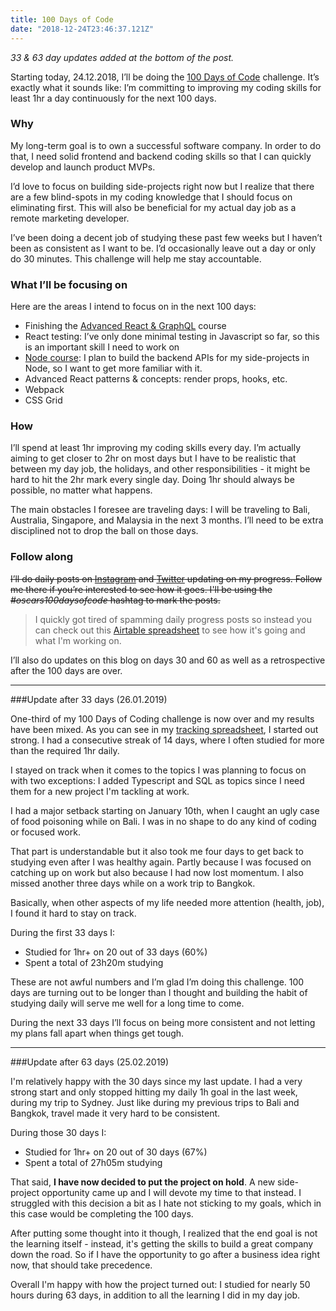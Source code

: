 ```yaml
---
title: 100 Days of Code
date: "2018-12-24T23:46:37.121Z"
---
```


_33 & 63 day updates added at the bottom of the post._

Starting today, 24.12.2018, I’ll be doing the [100 Days of Code](https://www.100daysofcode.com/) challenge. It’s exactly what it sounds like: I’m committing to improving my coding skills for least 1hr a day continuously for the next 100 days.

### Why

My long-term goal is to own a successful software company. In order to do that, I need solid frontend and backend coding skills so that I can quickly develop and launch product MVPs. 

I’d love to focus on building side-projects right now but I realize that there are a few blind-spots in my coding knowledge that I should focus on eliminating first. This will also be beneficial for my actual day job as a remote marketing developer.

I’ve been doing a decent job of studying these past few weeks but I haven’t been as consistent as I want to be. I’d occasionally leave out a day or only do 30 minutes. This challenge will help me stay accountable.

### What I’ll be focusing on

Here are the areas I intend to focus on in the next 100 days:
* Finishing the [Advanced React & GraphQL](https://advancedreact.com) course
* React testing: I’ve only done minimal testing in Javascript so far, so this is an important skill I need to work on
* [Node course](https://learnnode.com): I plan to build the backend APIs for my side-projects in Node, so I want to get more familiar with it.
* Advanced React patterns & concepts: render props, hooks, etc.
* Webpack
* CSS Grid

### How

I’ll spend at least 1hr improving my coding skills every day.  I’m actually aiming to get closer to 2hr on most days but I have to be realistic that between my day job, the holidays, and other responsibilities - it might be hard to hit the 2hr mark every single day. Doing 1hr should always be possible, no matter what happens.

The main obstacles I foresee are traveling days: I will be traveling to Bali, Australia, Singapore, and Malaysia in the next 3 months. I’ll need to be extra disciplined not to drop the ball on those days.

### Follow along

~~I’ll do daily posts on [Instagram](https://www.instagram.com/oscarjesionek/) and [Twitter](https://twitter.com/oscarjesionek/)  updating on my progress. Follow me there if you’re interested to see how it goes. I'll be using the *#oscars100daysofcode* hashtag to mark the posts.~~

> I quickly got tired of spamming daily progress posts so instead you can check out this [Airtable spreadsheet](https://airtable.com/shrZwwdmaq3vLC0XZ/tblbR70hU52bKzQbQ) to see how it's going and what I'm working on.

I’ll also do updates on this blog on days 30 and 60 as well as a retrospective after the 100 days are over.

-----

###Update after 33 days (26.01.2019)

One-third of my 100 Days of Coding challenge is now over and my results have been mixed. As you can see in my [tracking spreadsheet](https://airtable.com/shrZwwdmaq3vLC0XZ/tblbR70hU52bKzQbQ), I started out strong. I had a consecutive streak of 14 days, where I often studied for more than the required 1hr daily.

I stayed on track when it comes to the topics I was planning to focus on with two exceptions: I added Typescript and SQL as topics since I need them for a new project I'm tackling at work. 

I had a major setback starting on January 10th, when I caught an ugly case of food poisoning while on Bali. I was in no shape to do any kind of coding or focused work.  

That part is understandable but it also took me four days to get back to studying even after I was healthy again. Partly because I was focused on catching up on work but also because I had now lost momentum. I also missed another three days while on a work trip to Bangkok. 

Basically, when other aspects of my life needed more attention (health, job), I found it hard to stay on track.

During the first 33 days I:
* Studied for 1hr+ on 20 out of 33 days (60%)
* Spent a total of 23h20m studying

These are not awful numbers and I’m glad I’m doing this challenge. 100 days are turning out to be longer than I thought and building the habit of studying daily will serve me well for a long time to come.

During the next 33 days I’ll focus on being more consistent and not letting my plans fall apart when things get tough.

-----

###Update after 63 days (25.02.2019)

I'm relatively happy with the 30 days since my last update. I had a very strong start and only stopped hitting my daily 1h goal in the last week, during my trip to Sydney. Just like during my previous trips to Bali and Bangkok, travel made it very hard to be consistent.

During those 30 days I:
* Studied for 1hr+ on 20 out of 30 days (67%)
* Spent a total of 27h05m studying

That said, **I have now decided to put the project on hold**. A new side-project opportunity came up and I will devote my time to that instead. I struggled with this decision a bit as I hate not sticking to my goals, which in this case would be completing the 100 days. 

After putting some thought into it though, I realized that the end goal is not the learning itself - instead, it's getting the skills to build a great company down the road. So if I have the opportunity to go after a business idea right now, that should take precedence.

Overall I'm happy with how the project turned out: I studied for nearly 50 hours during 63 days, in addition to all the learning I did in my day job.